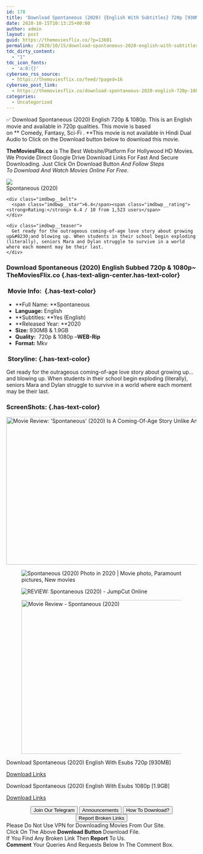 ```yaml
---
id: 178
title: 'Download Spontaneous (2020) {English With Subtitles} 720p [930MB] || 1080p [1.9GB]'
date: 2020-10-15T10:13:25+00:00
author: admin
layout: post
guid: https://themoviesflix.co/?p=13601
permalink: /2020/10/15/download-spontaneous-2020-english-with-subtitles-720p-930mb-1080p-1-9gb/
tdc_dirty_content:
  - "1"
tdc_icon_fonts:
  - 'a:0:{}'
cyberseo_rss_source:
  - https://themoviesflix.co/feed/?paged=16
cyberseo_post_link:
  - https://themoviesflix.co/download-spontaneous-2020-english-720p-1080p/
categories:
  - Uncategorized
---
```

✅ Download Spontaneous (2020) English&nbsp;720p&nbsp;& 1080p. This is an English movie and available in&nbsp;720p&nbsp;qualities. This movie is based on&nbsp;**&nbsp;Comedy,&nbsp;Fantasy,&nbsp;Sci-Fi&nbsp;.&nbsp;**This movie is not available in Hindi Dual Audio to Click on the Download button below to download this movie.

**TheMoviesFlix.co**&nbsp;is The Best Website/Platform For Hollywood HD Movies. We Provide Direct Google Drive Download Links For Fast And Secure Downloading. Just Click On Download Button&nbsp;_And Follow Steps To&nbsp;Download And Watch Movies Online For Free_.

<div class="imdbwp imdbwp--movie dark">
  <div class="imdbwp__thumb">
    <a class="imdbwp__link" target="_blank" title="Spontaneous" href="https://www.imdb.com/title/tt5774062/" rel="nofollow noopener noreferrer"><img class="imdbwp__img" src="https://m.media-amazon.com/images/M/MV5BMWQ0YzI3NTktNjEyNC00MGVhLTlmZjEtN2NkZTcyNmQwYmQ1XkEyXkFqcGdeQXVyMDk5Mzc5MQ@@._V1_SX300.jpg" /></a>
  </div>
  
  <div class="imdbwp__content">
    <div class="imdbwp__header">
      <span class="imdbwp__title">Spontaneous</span> (2020)
    </div>
    
    <div class="imdbwp__belt">
      <span class="imdbwp__star">6.4</span><span class="imdbwp__rating"><strong>Rating:</strong> 6.4 / 10 from 1,523 users</span>
    </div>
    
    <div class="imdbwp__teaser">
      Get ready for the outrageous coming-of-age love story about growing up&#8230;and blowing up. When students in their school begin exploding (literally), seniors Mara and Dylan struggle to survive in a world where each moment may be their last.
    </div>
  </div>
</div>

### Download Spontaneous (2020) English Subbed 720p & 1080p~ TheMoviesFlix.co {.has-text-align-center.has-text-color}

### &nbsp;Movie Info:&nbsp; {.has-text-color}

  * **Full Name:&nbsp;**Spontaneous
  * **Language:**&nbsp;English
  * **Subtitles:&nbsp;**Yes (English)
  * **Released Year:&nbsp;**2020
  * **Size:**&nbsp;930MB & 1.9GB
  * **Quality:**&nbsp; 720p & 1080p –**WEB-Rip**
  * **Format:**&nbsp;Mkv

### &nbsp;Storyline: {.has-text-color}

Get ready for the outrageous coming-of-age love story about growing up…and blowing up. When students in their school begin exploding (literally), seniors Mara and Dylan struggle to survive in a world where each moment may be their last.

### ScreenShots: {.has-text-color}<figure class="wp-block-image is-resized">

<img loading="lazy" src="https://www.pophorror.com/wp-content/uploads/2020/10/katherine-langford-as-mara-in-spontaneous-movie-1599041906-660x330.png" alt="Movie Review: 'Spontaneous' (2020) Is A Coming-Of-Age Story Unlike Any Other - PopHorror" width="780" height="390" /> </figure> <figure class="wp-block-image">![Spontaneous (2020) Photo in 2020 | Movie photo, Paramount pictures, New movies](https://i.pinimg.com/originals/02/a2/ea/02a2eaf39ef891d07aa03b2772a4f101.png)</figure> <figure class="wp-block-image">![REVIEW: Spontaneous (2020) - JumpCut Online](https://jumpcutonline.co.uk/wp-content/uploads/2020/10/Spontaneous4-e1602296502268.jpg)</figure> <figure class="wp-block-image is-resized"><img loading="lazy" src="https://cdn.flickeringmyth.com/wp-content/uploads/2020/09/Spontaneous-1-600x318.png" alt="Movie Review - Spontaneous (2020)" width="767" height="406" /></figure> 

<p class="has-text-align-center has-text-color has-medium-font-size">
  Download Spontaneous (2020) English With Esubs 720p [930MB]
</p>

<span class="mb-center maxbutton-3-center"><span class="maxbutton-3-container mb-container"><a class="maxbutton-3 maxbutton maxbutton-post-button" target="_blank" rel="nofollow noopener noreferrer" href="https://coinquint.com/a13468/"><span class="mb-text">Download Links</span></a></span></span>

<p class="has-text-align-center has-text-color has-medium-font-size">
  Download Spontaneous (2020) English With Esubs 1080p [1.9GB]
</p>

<span class="mb-center maxbutton-3-center"><span class="maxbutton-3-container mb-container"><a class="maxbutton-3 maxbutton maxbutton-post-button" target="_blank" rel="nofollow noopener noreferrer" href="https://coinquint.com/a13475/"><span class="mb-text">Download Links</span></a></span></span>

<center>
</center>

<center>
  <a href="https://t.me/themoviesflixcom" target="_blank" data-wpel-link="external" rel="nofollow external noopener noreferrer"><button class="button button5">Join Our Telegram</button></a> <a href="https://themoviesflix.co/download-spontaneous-2020-english-720p-1080p/#" target="_blank" data-wpel-link="external" rel="nofollow external noopener noreferrer"><button class="button button5">Announcements</button></a> <a href="https://themoviesflix.com/how-to-download/" target="_blank" data-wpel-link="external" rel="nofollow external noopener noreferrer"><button class="button button5">How To Download?</button></a> <a href="https://themoviesflix.co/download-spontaneous-2020-english-720p-1080p/#" target="_blank" data-wpel-link="external" rel="nofollow external noopener noreferrer"><button class="button button5">Report Broken Links</button></a>
</center>

<div class="alert alert-danger">
  Please Do Not Use VPN for Downloading Movies From Our Site.
</div>

<div class="alert alert-success">
  Click On The Above <strong>Download Button</strong> Download File.
</div>

<div class="alert alert-warning">
  If You Find Any Broken Link Then <strong>Report</strong> To Us.
</div>

<div class="alert alert-info">
  <strong>Comment</strong> Your Queries And Requests Below In The Comment Box.
</div>